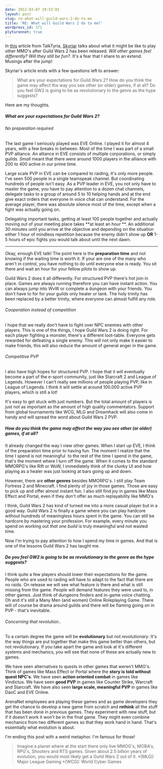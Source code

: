 ```yaml
---
date: 2012-03-07 19:53:01
layout: post
slug: re-what-will-guild-wars-2-do-to-me
title: 'RE: What will Guild Wars 2 do to me?'
wordpress_id: 371
plyturonnet: true
---
```


In [this](http://www.talktyria.net/2012/03/06/what-will-guild-wars-2-do-to-me/) article from TalkTyria, [Skyriar](http://www.talktyria.net/author/sykriar/) talks about what it might be like to play other MMO's after Guild Wars 2 has been released. _Will other games feel differently? Will they still be fun?_. It's a fear that I share to an extend. Musings after the jump! 

Skyriar's article ends with a few questions left to answer:


> What are your expectations for Guild Wars 2? How do you think the game may affect the way you see other (or older) games, if at all? Do you feel GW2 is going to be as revolutionary to the genre as the hype suggests?


Here are my thoughts.

<!--![](http://plyturon.net/wp-content/uploads/2012/03/blog_article_banner3.png)-->



##### What are your expectations for Guild Wars 2?




###### No preparation required


The last game I seriously played was EVE Online. I played it for almost 4 years, with a few breaks in between. Most of the time I was part of a small PVP alliance. An alliance in EVE consists of multiple corporations, or simply guilds. _Small_ meant that there were around 1000 players in the alliance with 200 to 400 active in our prime time.

Large scale PVP in EVE can be compared to raiding, it's only more people. I've seen 500 people in a single teamspeak channel. But coordinating hundreds of people isn't easy. As a PVP leader in EVE, you not only have to master the game, you have to pay attention to a dozen chat channels, delegate tasks to a group of around 5 to 10 helping hands and at the end give exact orders that everyone in voice chat can understand. For the average player, there was absolute silence most of the time, except when a fight was actually going on.

Delegating important tasks, getting at least 100 people together and actually moving out of your meeting place takes **at least an hour **. An additional 30 minutes until you arrive at the objective and depending on the situation either 1 hour of mindless repetition because the enemy didn't show up **OR** 1-5 hours of epic fights you would talk about until the next dawn.

<!--[caption id="attachment_393" align="aligncenter" width="600" caption="Farewell EVE Online"]![](http://plyturon.net/wp-content/uploads/2012/03/blog_article_banner12.png)[/caption]-->

----

Okay, enough EVE talk! The point here is the **preparation time** and not knowing if the waiting time is worth it. If your are one of the many who aren't in control, you have nothing to do until everyone else is ready. You sit there and wait an hour for your fellow pilots to show up.


Guild Wars 2 does it all differently. For structured PVP there's hot join in place. Games are always running therefore you can have instant action. You can always jump into WvW or complete a dungeon with your friends. You don't have to for for your guilds only healer or tank. The holy trinity has been replaced by a better trinity, where everyone can almost fulfill any role.


###### Cooperation instead of competition


I hope that we really don't have to fight over NPC enemies with other players. This is one of the things, I hope Guild Wars 2 is doing right. For each player fighting a monster, there's a different loot-table. Everyone gets rewarded for defeating a single enemy. This will not only make it easier to make friends, this will also reduce the amount of general anger in the game.


###### Competitive PVP


I also have high hopes for structured PVP. I hope that it will eventually become a part of the e-sport community, just like Starcraft 2 and League of Legends. However I can't really see millions of people playing PVP, like in League of Legends. I think it will settle at around 100.000 active PVP players, which is still a lot!

It's easy to get stuck with just numbers. But the total amount of players is just not as important as the amount of high quality commentators. Support from global tournaments like WCG, MLG and Dreamhack will also come in handy and will spread the word about Guild Wars 2 PVP.


##### How do you think the game may affect the way you see other (or older) games, if at all?


It already changed the way I view other games. When I start up EVE, I think of the preparation time prior to having fun. The moment I realize that the time I spend is not meaningful  to the rest of the time I spend in the game, that's the moment where I turn off the game. When it comes to the standard MMORPG's like Rift or WoW, I immediately think of the clunky UI and how playing as a healer was just looking at bars going up and down.

However, there are **other genres** besides MMORPG's. I still play Team Fortress 2 and Minecraft. I find plenty of joy in those games. Those are easy to pick up and offer almost instant fun. I also still find joy in games like Mass Effect and Portal, even if they don't offer as much replayability like MMO's

I think, Guild Wars 2 has kind of turned me into a more casual player but in a good way. Guild Wars 2 is finally a game where you can play hardcore without hundreds of meaningless hours spent in the game. You can still be hardcore by mastering your profession. For example, every minute you spend on working out _that one build_ is truly meaningful and not wasted time.

Now I'm trying to pay attention to how I spend my time in games. And that is one of the lessons Guild Wars 2 has taught me.

<!--![](http://plyturon.net/wp-content/uploads/2012/03/blog_article_banner7.png)-->


##### Do you feel GW2 is going to be as revolutionary to the genre as the hype suggests?


I think quite a few players should lower their expectations for the game. People who are used to raiding will have to adapt to the fact that there are no raids. On release we will see what feature is there and what is still missing from the game. People will demand features they were used to, in other games. Just think of dungeons finders and in-game voice chatting.
Oh and it's still a Many Men (and women) Online Roleplaying Game. There will of course be drama around guilds and there will be flaming going on in PVP - that's inevitable.


###### Concerning that revolution..


To a certain degree the game will be **evolutionary** but not _revolutionary_. It's the way things are put together that make this game better than others, but not revolutionary. If you take apart the game and look at it's different systems and mechanics, you will see that none of these are actually new to games.

We have seen alternatives to quests in other games that weren't MMO's. Think of games like Mass Effect or Portal where the **story is told without quest NPC's**. We have seen **action oriented combat** in games like Vindictus. We have seen **good PVP** in games like Counter Strike, Warcraft and Starcraft. We have also seen **large scale, meaningful PVP** in games like DaoC and EVE Online.

ArenaNet employees are playing these games and as game developers they get the chance to develop a new game from scratch and **rethink** all the stuff that has been done in previous games. They experiment with new stuff, but if it doesn't work it won't be in the final game. They might even combine mechanics from two different games so that they work hand in hand. That's essentially what evolution is about.

I'm ending this post with a weird metaphor. I'm famous for those!


> Imagine a planet where at the start there only live MMOG's, MOBA's, RPG's, Shooters and RTS games. Given about 2.5 billion years of evolution, you would most likely get a Guild Wars 2 out of it.
  *[MLG]: Major League Gaming
  *[WCG]: World Cyber Games
